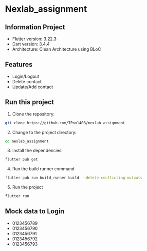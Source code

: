 # Nexlab_assignment


## Information Project
- Flutter version: 3.22.3
- Dart version: 3.4.4
- Architecture: Clean Architecture using BLoC

## Features
- Login/Logout
- Delete contact
- Update/Add contact

## Run this project
1. Clone the repository:
```bash
git clone https://github.com/TPoo1408/nexlab_assignment
```
2. Change to the project directory:
```bash
cd nexlab_assignment
```
3. Install the dependencies:
```bash
flutter pub get
```
4. Run the build runner command
```bash
flutter pub run build_runner build --delete-conflicting-outputs
```
5. Run the project
```bash
flutter run
```

## Mock data to Login
- 0123456789
- 0123456790
- 0123456791
- 0123456792
- 0123456793
